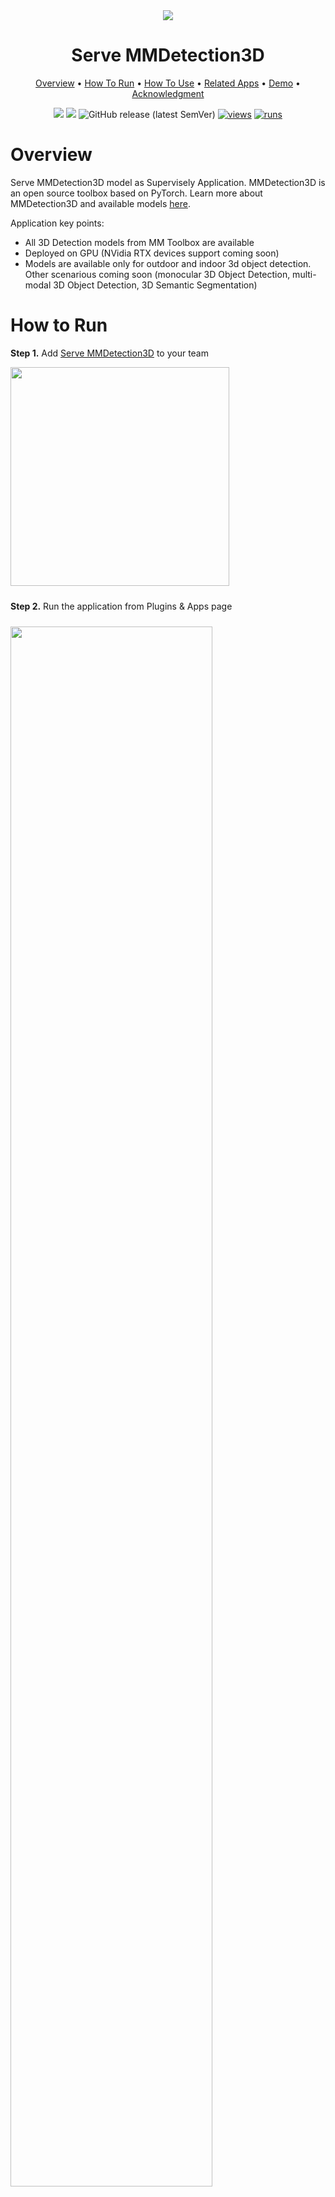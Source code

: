 
<div align="center" markdown>
<img src="https://user-images.githubusercontent.com/48245050/182628092-dbe94ed9-a977-473b-9375-ea649204b021.png"/>  

# Serve MMDetection3D

<p align="center">
  <a href="#Overview">Overview</a> •
  <a href="#How-To-Run">How To Run</a> •
  <a href="#How-To-Use">How To Use</a> •
  <a href="#Related-Apps">Related Apps</a> •
  <a href="#Demo">Demo</a> •
  <a href="#Acknowledgment">Acknowledgment</a>
</p>

[![](https://img.shields.io/badge/supervisely-ecosystem-brightgreen)](https://ecosystem.supervise.ly/apps/supervisely-ecosystem/mmdetection_3d/serve)
[![](https://img.shields.io/badge/slack-chat-green.svg?logo=slack)](https://supervise.ly/slack)
![GitHub release (latest SemVer)](https://img.shields.io/github/v/release/supervisely-ecosystem/mmdetection_3d)
[![views](https://app.supervise.ly/img/badges/views/supervisely-ecosystem/mmdetection_3d/serve.png)](https://supervise.ly)
[![runs](https://app.supervise.ly/img/badges/runs/supervisely-ecosystem/mmdetection_3d/serve.png)](https://supervise.ly)

</div>


# Overview

Serve MMDetection3D model as Supervisely Application. MMDetection3D is an open source toolbox based on PyTorch. Learn more about MMDetection3D and available models [here](https://github.com/open-mmlab/mmdetection3d).

Application key points:
- All 3D Detection models from MM Toolbox are available
- Deployed on GPU (NVidia RTX devices support coming soon)
- Models are available only for outdoor and indoor 3d object detection. Other scenarious coming soon (monocular 3D Object Detection, multi-modal 3D Object Detection, 3D Semantic Segmentation)


# How to Run

**Step 1.** Add [Serve MMDetection3D](https://ecosystem.supervise.ly/apps/supervisely-ecosystem/mmdetection_3d/serve) to your team

<img data-key="sly-module-link" data-module-slug="supervisely-ecosystem/mmdetection_3d/serve" src="https://user-images.githubusercontent.com/48913536/171728074-050e43a0-f890-46bb-8f0c-49d11ab6d7c3.png" width="350px" style='padding-bottom: 10px'/>

**Step 2.** Run the application from Plugins & Apps page

<img src="https://user-images.githubusercontent.com/48913536/171728069-8402f8d0-6dff-4ca8-b514-4b7fbc31b9f0.png" width="80%" style='padding-top: 10px'>  

**Step 3.** Press the Run button in the modal window

<img src="https://user-images.githubusercontent.com/48913536/171728060-0cb3c955-5fec-4038-95d3-1085d69457a5.png" width="80%" style='padding-top: 10px'>  

# How to Use

**Pretrained models**

**Step 1.** Select architecture and pretrained model

**Step 2.** Press the **Serve** button

<img src="https://user-images.githubusercontent.com/48913536/171728083-bda7c593-641a-4feb-ace7-4f889cfeedbf.png" width="80%"> 

**Step 3.** Wait for the model to deploy

<img src="https://user-images.githubusercontent.com/48913536/171728064-98ee86fa-841b-4d11-80dd-68cc3411d1ed.png" width="80%">

**Custom models**

Model and directory structure must be acquired via [Train MMDetection](https://app.supervise.ly/ecosystem/apps/mmdetection_3d/train) app or manually created with the same directory structure.

**Step 1.** Open `checkpoints/data` directory in Team Files

<img src="https://user-images.githubusercontent.com/97401023/192815622-9d87b91f-e9a6-4419-93c1-d29f97c438d3.png"/>  

**Step 2.** Select checkpoint to serve and click right button to open context menu. Select `Copy path`.

<img src="https://user-images.githubusercontent.com/97401023/192815866-8e8683cc-394e-4bd2-aea7-64a5ddf09dae.png"/>  

**Step 3.** Open `Serve MMDetection3D` app and open `Custom weights` tab. Paste checkpoint path to opened text field and press `Serve` button. Your model is ready to use!

<img src="https://user-images.githubusercontent.com/97401023/192815991-e0f70ae7-701e-40ec-9493-f1da57ae443a.png"/>  

# Related Apps

1. [Train MMDetection3D](https://app.supervise.ly/ecosystem/apps/mmdetection_3d/train) - start training on your custom data. Just run app from the context menu of your project, choose classes of interest, train/val splits, configure training parameters and augmentations, and monitor training metrics in realtime. All training artifacts including model weights will be saved to Team Files and can be easily downloaded. 

    <img data-key="sly-module-link" data-module-slug="supervisely-ecosystem/mmdetection_3d/train" src="https://user-images.githubusercontent.com/97401023/192003567-4446f620-6540-4e68-a6a1-d3a9fcc85fbc.png" width="350px"/>

2. [Serve MMDetection3D](https://app.supervise.ly/ecosystem/apps/mmdetection_3d/serve) - serve model as Rest API service. You can run pretrained model, use custom model weights trained in Supervisely. Thus other apps from Ecosystem can get predictions from the deployed model. Also developers can send inference requiests in a few lines of python code.

    <img data-key="sly-module-link" data-module-slug="supervisely-ecosystem/mmdetection_3d/serve" src="https://user-images.githubusercontent.com/97401023/192003614-4dbe1828-e9c1-4c78-bf89-8f3115103d29.png" width="350px"/>
  
3. [Apply 3D Detection to Pointcloud Project](https://app.supervise.ly/ecosystem/apps/apply-det3d-to-project-dataset) - app allows to play with different inference options and visualize predictions in real time.  Once you choose inference settings you can apply model to all images in your project to visually analise predictions and perform automatic data pre-labeling. 

    <img data-key="sly-module-link" data-module-slug="supervisely-ecosystem/apply-det3d-to-project-dataset" src="https://user-images.githubusercontent.com/97401023/192003658-ec094ea3-2410-470b-b944-cd0a6cc6703b.png" width="550px"/>

4. [Import KITTI 3D](https://app.supervise.ly/ecosystem/apps/import-kitti-3d) - app allows to get sample from KITTI 3D dataset or upload your downloaded KITTI data to Supervisely in point clouds project format.

    <img data-key="sly-module-link" data-module-slug="supervisely-ecosystem/import-kitti-3d" src="https://user-images.githubusercontent.com/97401023/192003697-a6aa11c4-df2e-46cc-9072-b9937756c51b.png" width="350px"/>

5. [Import KITTI-360](https://app.supervise.ly/ecosystem/apps/import-kitti-360/supervisely_app) - app allows to upload your downloaded KITTI-360 data to Supervisely in point cloud episodes project format.

    <img data-key="sly-module-link" data-module-slug="supervisely-ecosystem/import-kitti-360/supervisely_app" src="https://user-images.githubusercontent.com/97401023/192003741-0fd62655-60c3-4e57-80e8-85f936fc0f8d.png" width="350px"/>

# Related Projects

1. [Demo LYFT 3D dataset annotated](https://app.supervise.ly/ecosystem/projects/demo-lyft-3d-dataset-annotated) - demo sample from [Lyft](https://level-5.global/data) dataset with labels.

    <img data-key="sly-module-link" data-module-slug="supervisely-ecosystem/demo-lyft-3d-dataset-annotated" src="https://user-images.githubusercontent.com/97401023/192003812-1cefef97-29e3-40dd-82c6-7d3cf3d55585.png" width="400px"/>

2. [Demo LYFT 3D dataset](https://app.supervise.ly/ecosystem/projects/demo-lyft-3d-dataset) - demo sample from [Lyft](https://level-5.global/data) dataset without labels.

    <img data-key="sly-module-link" data-module-slug="supervisely-ecosystem/demo-lyft-3d-dataset" src="https://user-images.githubusercontent.com/97401023/192003862-102de613-d365-4043-8ca0-d59e3c95659a.png" width="400px"/>

3. [Demo KITTI pointcloud episodes annotated](https://app.supervise.ly/ecosystem/projects/demo-kitti-3d-episodes-annotated) - demo sample from [KITTI 3D](https://www.cvlibs.net/datasets/kitti/eval_tracking.php) dataset with labels.

    <img data-key="sly-module-link" data-module-slug="supervisely-ecosystem/demo-kitti-3d-episodes-annotated" src="https://user-images.githubusercontent.com/97401023/192003917-71425add-e985-4a9c-8739-df832324be2f.png" width="400px"/>

4. [Demo KITTI pointcloud episodes](https://app.supervise.ly/ecosystem/projects/demo-kitti-3d-episodes) - demo sample from [KITTI 3D](https://www.cvlibs.net/datasets/kitti/eval_tracking.php) dataset without labels.

    <img data-key="sly-module-link" data-module-slug="supervisely-ecosystem/demo-kitti-3d-episodes" src="https://user-images.githubusercontent.com/97401023/192003975-972c1803-b502-4389-ae83-72958ddd89ad.png" width="400px"/>


# Demo video

<a data-key="sly-embeded-video-link" href="https://youtu.be/wh5bwPWSvXw" data-video-code="wh5bwPWSvXw"> <img src="https://user-images.githubusercontent.com/48913536/171728077-4905ba22-a0fc-43df-8026-0b8d3e9f53dc.png" alt="SLY_EMBEDED_VIDEO_LINK"  width="500"> </a>  


# Acknowledgment

This app is based on the great work `MMDetection3D` ([github](https://github.com/open-mmlab/mmdetection3d)). ![GitHub Org's stars](https://img.shields.io/github/stars/open-mmlab/mmdetection3d?style=social)

